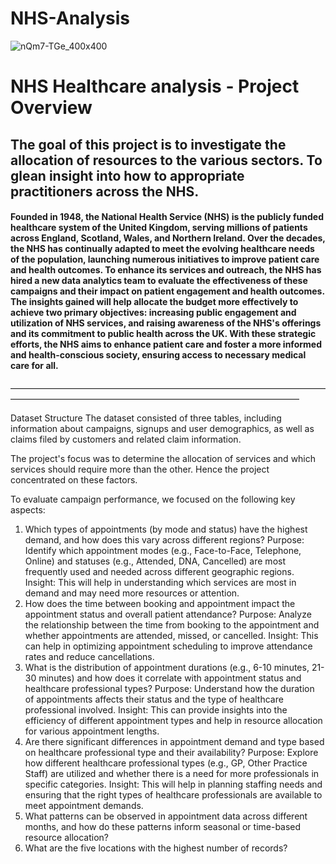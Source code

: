 # NHS-Analysis

![nQm7-TGe_400x400](https://github.com/user-attachments/assets/ed8c4d9e-31eb-4c9d-a12a-e2936e726e48)


# NHS Healthcare analysis - Project Overview


## The goal of this project is to investigate the allocation of resources to the various sectors. To glean insight into how to appropriate practitioners across the NHS.

#### Founded in 1948, the National Health Service (NHS) is the publicly funded healthcare system of the United Kingdom, serving millions of patients across England, Scotland, Wales, and Northern Ireland. Over the decades, the NHS has continually adapted to meet the evolving healthcare needs of the population, launching numerous initiatives to improve patient care and health outcomes. To enhance its services and outreach, the NHS has hired a new data analytics team to evaluate the effectiveness of these campaigns and their impact on patient engagement and health outcomes. The insights gained will help allocate the budget more effectively to achieve two primary objectives: increasing public engagement and utilization of NHS services, and raising awareness of the NHS's offerings and its commitment to public health across the UK. With these strategic efforts, the NHS aims to enhance patient care and foster a more informed and health-conscious society, ensuring access to necessary medical care for all.
—————————————————————————————————————————————————————————————————————

Dataset Structure
The dataset consisted of three tables, including information about campaigns, signups and user demographics, as well as claims filed by customers and related claim information.

The project's focus was to determine the allocation of services and which services should require more than the other. Hence the project concentrated on these factors.

To evaluate campaign performance, we focused on the following key aspects:

1. Which types of appointments (by mode and status) have the highest demand, and how does this vary across different regions?
Purpose: Identify which appointment modes (e.g., Face-to-Face, Telephone, Online) and statuses (e.g., Attended, DNA, Cancelled) are most frequently used and needed across different geographic regions.
Insight: This will help in understanding which services are most in demand and may need more resources or attention.
2. How does the time between booking and appointment impact the appointment status and overall patient attendance?
Purpose: Analyze the relationship between the time from booking to the appointment and whether appointments are attended, missed, or cancelled.
Insight: This can help in optimizing appointment scheduling to improve attendance rates and reduce cancellations.
3. What is the distribution of appointment durations (e.g., 6-10 minutes, 21-30 minutes) and how does it correlate with appointment status and healthcare professional types?
Purpose: Understand how the duration of appointments affects their status and the type of healthcare professional involved.
Insight: This can provide insights into the efficiency of different appointment types and help in resource allocation for various appointment lengths.
4. Are there significant differences in appointment demand and type based on healthcare professional type and their availability?
Purpose: Explore how different healthcare professional types (e.g., GP, Other Practice Staff) are utilized and whether there is a need for more professionals in specific categories.
Insight: This will help in planning staffing needs and ensuring that the right types of healthcare professionals are available to meet appointment demands.
5. What patterns can be observed in appointment data across different months, and how do these patterns inform seasonal or time-based resource allocation?
6. What are the five locations with the highest number of records?

















